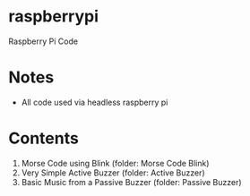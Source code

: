 # raspberrypi
Raspberry Pi Code

# Notes
  - All code used via headless raspberry pi
  
# Contents
  1. Morse Code using Blink (folder: Morse Code Blink)
  2. Very Simple Active Buzzer (folder: Active Buzzer)
  3. Basic Music from a Passive Buzzer (folder: Passive Buzzer)
